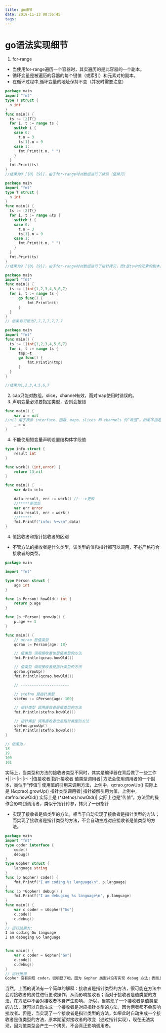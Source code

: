 ```yaml
---
title: go细节
date: 2019-11-13 08:56:45
tags:
---
```

# go语法实现细节

1. for-range

- 当使用for-range遍历一个容器时，其实遍历的是此容器的一个副本。
- 循环变量是被遍历的容器的每个键值（或索引）和元素对的副本。
- 在循环过程中,循坏变量的地址保持不变（并发时需要注意）
```go
package main
import "fmt"
type T struct {
  n int
}
func main() {
  ts := [2]T{}
  for i, t := range ts {
    switch i {
    case 0:
      t.n = 3
      ts[1].n = 9
    case 1:
      fmt.Print(t.n, " ")
    }
  }
  fmt.Print(ts)
}
//结果为0 [{0} {9}]，由于for-range时对数组进行了拷贝（值拷贝）

package main
import "fmt"
type T struct {
  n int
}
func main() {
  ts := [2]T{}
  for i, t := range &ts {
    switch i {
    case 0:
      t.n = 3
      ts[1].n = 9
    case 1:
      fmt.Print(t.n, " ")
    }
  }
  fmt.Print(ts)
}
//结果为9 [{0} {9}]，由于for-range时对数组进行了指针拷贝，而t是ts中的元素的副本，t.n的形式改变不会影响原来结果

package main
import "fmt"
func main() {
  ts := []int{1,2,3,4,5,6,7}
  for i, t := range ts {
      go func() {
          fmt.Println(t)
      }
  }
}
// 结果有可能为7,7,7,7,7,7,7

package main
import "fmt"
func main() {
  ts := []int{1,2,3,4,5,6,7}
  for i, t := range ts {
      tmp:=t
      go func() {
          fmt.Println(tmp)
      }
  }
}

//结果为1,2,3,4,5,6,7
```
2. cap只能对数组，slice，channel有效，而对map使用时错误的。
3. 声明变量必须要指定类型，否则会报错
```go
func main() {  
    var x = nil 
//nil 用于表示 interface、函数、maps、slices 和 channels 的“零值”。如果不指定变量的类型，编译器猜不出变量的具体类型，导致编译错误。
    _ = x
}
```
4. 不能使用短变量声明设置结构体字段值
```go
type info struct {
    result int
}

func work() (int,error) {
    return 13,nil
}

func main() {
    var data info

    data.result, err := work() //--->更改
    //*****更改后
    var err error
    data.result, err = work()
    //******
    fmt.Printf("info: %+v\n",data)
}
```
4. 值接收者和指针接收者的区别
- 不管方法的接收者是什么类型，该类型的值和指针都可以调用，不必严格符合接收者的类型。
```go
package main

import "fmt"

type Person struct {
	age int
}

func (p Person) howOld() int {
	return p.age
}

func (p *Person) growUp() {
	p.age += 1
}

func main() {
	// qcrao 是值类型
	qcrao := Person{age: 18}

	// 值类型 调用接收者也是值类型的方法
	fmt.Println(qcrao.howOld())

	// 值类型 调用接收者是指针类型的方法
	qcrao.growUp()
	fmt.Println(qcrao.howOld())

	// ----------------------

	// stefno 是指针类型
	stefno := &Person{age: 100}

	// 指针类型 调用接收者是值类型的方法
	fmt.Println(stefno.howOld())

	// 指针类型 调用接收者也是指针类型的方法
	stefno.growUp()
	fmt.Println(stefno.howOld())
}

// 结果为：
18
19
100
101
```
实际上，当类型和方法的接收者类型不同时，其实是编译器在背后做了一些工作
*||
:-:|:-:|:-:
-|值接收者|指针接收者
值类型调用者| 方法会使用调用者的一个副本，类似于“传值”| 使用值的引用来调用方法，上例中，qcrao.growUp() 实际上是 (&qcrao).growUp()
指针类型调用者| 指针被解引用为值，上例中，stefno.howOld() 实际上是 (*stefno).howOld()| 实际上也是“传值”，方法里的操作会影响到调用者，类似于指针传参，拷贝了一份指针
- 实现了接收者是值类型的方法，相当于自动实现了接收者是指针类型的方法；而实现了接收者是指针类型的方法，不会自动生成对应接收者是值类型的方法。
```go
package main
import "fmt"
type coder interface {
    code()
    debug()
}
type Gopher struct {
    language string
}
func (p Gopher) code() {
    fmt.Printf("I am coding %s language\n", p.language)
}
func (p *Gopher) debug() {
    fmt.Printf("I am debuging %s language\n", p.language)
}
func main() {
    var c coder = &Gopher{"Go"}
    c.code()
    c.debug()
}
// 运行结果为:
I am coding Go language
I am debuging Go language


func main() {
    var c coder = Gopher{"Go"}
    c.code()
    c.debug()
}
// 运行报错
Gopher 没有实现 coder。很明显了吧，因为 Gopher 类型并没有实现 debug 方法；表面上看， *Gopher 类型也没有实现 code 方法，但是因为 Gopher 类型实现了 code 方法，所以让 *Gopher 类型自动拥有了 code 方法。
```
当然，上面的说法有一个简单的解释：接收者是指针类型的方法，很可能在方法中会对接收者的属性进行更改操作，从而影响接收者；而对于接收者是值类型的方法，在方法中不会对接收者本身产生影响。
所以，当实现了一个接收者是值类型的方法，就可以自动生成一个接收者是对应指针类型的方法，因为两者都不会影响接收者。但是，当实现了一个接收者是指针类型的方法，如果此时自动生成一个接收者是值类型的方法，原本期望对接收者的改变（通过指针实现），现在无法实现，因为值类型会产生一个拷贝，不会真正影响调用者。